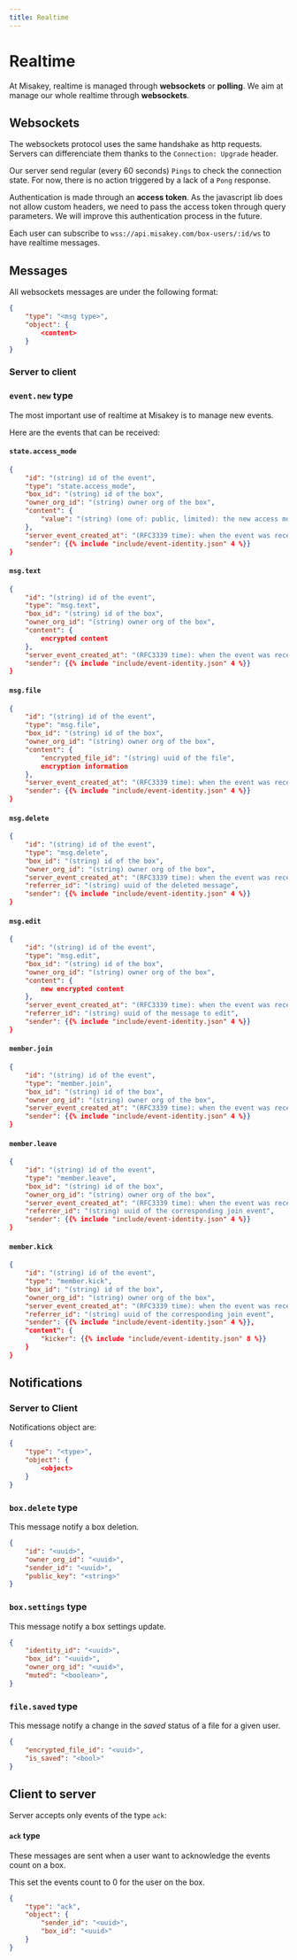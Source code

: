 ```yaml
---
title: Realtime
---
```


# Realtime

At Misakey, realtime is managed through **websockets** or **polling**.
We aim at manage our whole realtime through **websockets**.

## Websockets

The websockets protocol uses the same handshake as http requests.
Servers can differenciate them thanks to the `Connection: Upgrade` header.

Our server send regular (every 60 seconds) `Pings` to check the connection state.
For now, there is no action triggered by a lack of a `Pong` response.

Authentication is made through an **access token**. 
As the javascript lib does not allow custom headers, we need to
pass the access token through query parameters.
We will improve this authentication process in the future.

Each user can subscribe to `wss://api.misakey.com/box-users/:id/ws` to have realtime messages.

## Messages

All websockets messages are under the following format:

```json
{
    "type": "<msg type>",
    "object": {
        <content>
    }
}
```

### Server to client

### `event.new` type

The most important use of realtime at Misakey is to manage new events.

Here are the events that can be received:

#### `state.access_mode`

```json
{
    "id": "(string) id of the event",
    "type": "state.access_mode",
    "box_id": "(string) id of the box",
    "owner_org_id": "(string) owner org of the box",
    "content": {
        "value": "(string) (one of: public, limited): the new access mode value of the box",
    },
    "server_event_created_at": "(RFC3339 time): when the event was received by the server",
    "sender": {{% include "include/event-identity.json" 4 %}}
}
```

#### `msg.text`

```json
{
    "id": "(string) id of the event",
    "type": "msg.text",
    "box_id": "(string) id of the box",
    "owner_org_id": "(string) owner org of the box",
    "content": {
        encrypted content
    },
    "server_event_created_at": "(RFC3339 time): when the event was received by the server",
    "sender": {{% include "include/event-identity.json" 4 %}}
}
```

#### `msg.file`

```json
{
    "id": "(string) id of the event",
    "type": "msg.file",
    "box_id": "(string) id of the box",
    "owner_org_id": "(string) owner org of the box",
    "content": {
        "encrypted_file_id": "(string) uuid of the file",
        encryption information
    },
    "server_event_created_at": "(RFC3339 time): when the event was received by the server",
    "sender": {{% include "include/event-identity.json" 4 %}}
}
```

#### `msg.delete`

```json
{
    "id": "(string) id of the event",
    "type": "msg.delete",
    "box_id": "(string) id of the box",
    "owner_org_id": "(string) owner org of the box",
    "server_event_created_at": "(RFC3339 time): when the event was received by the server",
    "referrer_id": "(string) uuid of the deleted message",
    "sender": {{% include "include/event-identity.json" 4 %}}
}
```
#### `msg.edit`

```json
{
    "id": "(string) id of the event",
    "type": "msg.edit",
    "box_id": "(string) id of the box",
    "owner_org_id": "(string) owner org of the box",
    "content": {
        new encrypted content
    },
    "server_event_created_at": "(RFC3339 time): when the event was received by the server",
    "referrer_id": "(string) uuid of the message to edit",
    "sender": {{% include "include/event-identity.json" 4 %}}
}
```

#### `member.join`

```json
{
    "id": "(string) id of the event",
    "type": "member.join",
    "box_id": "(string) id of the box",
    "owner_org_id": "(string) owner org of the box",
    "server_event_created_at": "(RFC3339 time): when the event was received by the server",
    "sender": {{% include "include/event-identity.json" 4 %}}
}
```

#### `member.leave`

```json
{
    "id": "(string) id of the event",
    "type": "member.leave",
    "box_id": "(string) id of the box",
    "owner_org_id": "(string) owner org of the box",
    "server_event_created_at": "(RFC3339 time): when the event was received by the server",
    "referrer_id": "(string) uuid of the corresponding join event",
    "sender": {{% include "include/event-identity.json" 4 %}}
}
```

#### `member.kick`

```json
{
    "id": "(string) id of the event",
    "type": "member.kick",
    "box_id": "(string) id of the box",
    "owner_org_id": "(string) owner org of the box",
    "server_event_created_at": "(RFC3339 time): when the event was received by the server",
    "referrer_id": "(string) uuid of the corresponding join event",
    "sender": {{% include "include/event-identity.json" 4 %}},
    "content": {
        "kicker": {{% include "include/event-identity.json" 8 %}}
    }
}
```

## Notifications

### Server to Client

Notifications object are:

```json
{
    "type": "<type>",
    "object": {
        <object>
    }
}
```

### `box.delete` type


This message notify a box deletion.

```json
{
    "id": "<uuid>",
    "owner_org_id": "<uuid>",
    "sender_id": "<uuid>",
    "public_key": "<string>"
}
```


### `box.settings` type


This message notify a box settings update.

```json
{ 
    "identity_id": "<uuid>",
    "box_id": "<uuid>",
    "owner_org_id": "<uuid>",
    "muted": "<boolean>",
}
```

### `file.saved` type


This message notify a change in the *saved* status of a file for a given user.

```json
{
    "encrypted_file_id": "<uuid>",
    "is_saved": "<bool>"
}
```

## Client to server

Server accepts only events of the type `ack`:

#### `ack` type

These messages are sent when a user want to acknowledge the events count on a box.

This set the events count to 0 for the user on the box.

```json
{
    "type": "ack",
    "object": {
        "sender_id": "<uuid>",
        "box_id": "<uuid>"
    }
}
```
